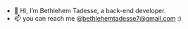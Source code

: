 - 👋 Hi, I’m Bethlehem Tadesse, a back-end developer.
- 📫 you can reach me @bethlehemtadesse7@gmail.com :)

<!---
betty-gumball/betty-gumball is a ✨ special ✨ repository because its `README.md` (this file) appears on your GitHub profile.
You can click the Preview link to take a look at your changes.
--->
